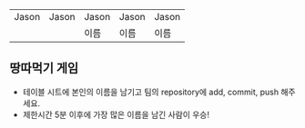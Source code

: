 <table>
      <tbody>
        <tr>
          <td>Jason</td>
          <td>Jason</td>
          <td>Jason</td>
          <td>Jason</td>
	  <td>Jason</td>
        </tr>
        <tr>
          <td></td>
          <td></td>
          <td>이름</td>
          <td>이름</td>
          <td>이름</td>
        </tr>
      </tbody>
</table>

## 땅따먹기 게임

- 테이블 시트에 본인의 이름을 남기고 팀의 repository에 add, commit, push 해주세요.
- 제한시간 5분 이후에 가장 많은 이름을 남긴 사람이 우승!
